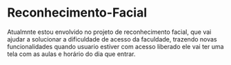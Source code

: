 # Reconhecimento-Facial
Atualmnte estou envolvido no projeto de reconhecimento facial, que vai ajudar a solucionar a dificuldade de acesso da faculdade, trazendo novas funcionalidades quando usuario estiver com acesso liberado ele vai ter uma tela com as aulas e horário do dia que entrar.

